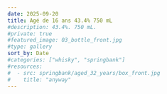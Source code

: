```yaml
---
date: 2025-09-20
title: Agé de 16 ans 43.4% 750 mL
#description: 43.4%. 750 mL.
#private: true
#featured_image: 03_bottle_front.jpg
#type: gallery
sort_by: Date
#categories: ["whisky", "springbank"]
#resources:
#  - src: springbank/aged_32_years/box_front.jpg
#    title: "anyway"
---
```

